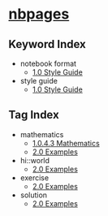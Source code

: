 # [nbpages](https://jckantor.github.io/nbpages)

## Keyword Index

* notebook format
    - [1.0 Style Guide](http://nbviewer.jupyter.org/github/jckantor/nbpages/blob/master/notebooks/01.00-Style-Guide.ipynb#1.0-Style-Guide)
* style guide
    - [1.0 Style Guide](http://nbviewer.jupyter.org/github/jckantor/nbpages/blob/master/notebooks/01.00-Style-Guide.ipynb#1.0-Style-Guide)

## Tag Index

* mathematics
    - [1.0.4.3 Mathematics](http://nbviewer.jupyter.org/github/jckantor/nbpages/blob/master/notebooks/01.00-Style-Guide.ipynb#1.0.4.3-Mathematics)
    - [2.0 Examples](http://nbviewer.jupyter.org/github/jckantor/nbpages/blob/master/notebooks/02.00-Examples.ipynb#2.0-Examples)
* hi::world
    - [2.0 Examples](http://nbviewer.jupyter.org/github/jckantor/nbpages/blob/master/notebooks/02.00-Examples.ipynb#2.0-Examples)
* exercise
    - [2.0 Examples](http://nbviewer.jupyter.org/github/jckantor/nbpages/blob/master/notebooks/02.00-Examples.ipynb#2.0-Examples)
* solution
    - [2.0 Examples](http://nbviewer.jupyter.org/github/jckantor/nbpages/blob/master/notebooks/02.00-Examples.ipynb#2.0-Examples)
